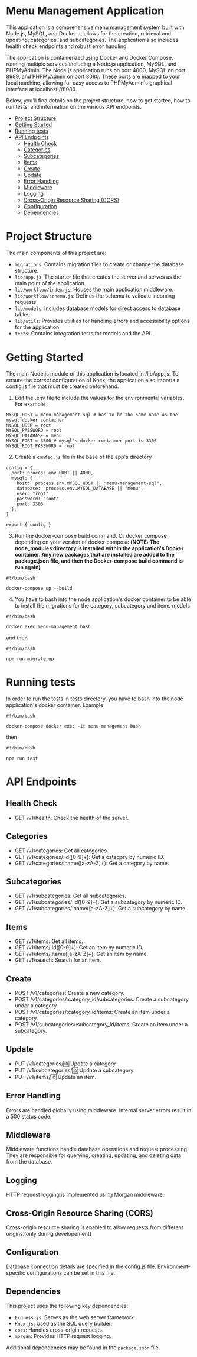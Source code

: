 # Menu Management Application

This application is a comprehensive menu management system built with Node.js, MySQL, and Docker. It allows for the creation, retrieval and updating, categories, and subcategories. The application also includes health check endpoints and robust error handling.

The application is containerized using Docker and Docker Compose, running multiple services including a Node.js application, MySQL, and PHPMyAdmin. The Node.js application runs on port 4000, MySQL on port 8989, and PHPMyAdmin on port 8080. These ports are mapped to your local machine, allowing for easy access to PHPMyAdmin's graphical interface at localhost://8080.

Below, you'll find details on the project structure, how to get started, how to run tests, and information on the various API endpoints.

- [Project Structure](#project-structure)
- [Getting Started](#getting-started)
- [Running tests](#running-tests)
- [API Endpoints](#api-endpoints)
  - [Health Check](#health-check)
  - [Categories](#categories)
  - [Subcategories](#subcategories)
  - [Items](#items)
  - [Create](#create)
  - [Update](#update)
  - [Error Handling](#error-handling)
  - [Middleware](#middleware)
  - [Logging](#logging)
  - [Cross-Origin Resource Sharing (CORS)](#cross-origin-resource-sharing-cors)
  - [Configuration](#configuration)
  - [Dependencies](#dependencies)

# Project Structure

The main components of this project are:

- `migrations`: Contains migration files to create or change the database structure.
- `lib/app.js`: The starter file that creates the server and serves as the main point of the application.
- `lib/workflow/index.js`: Houses the main application middleware.
- `lib/workflow/schema.js`: Defines the schema to validate incoming requests.
- `lib/models`: Includes database models for direct access to database tables.
- `lib/utils`: Provides utilities for handling errors and accessibility options for the application.
- `tests`: Contains integration tests for models and the API.
  

# Getting Started

The main Node.js module of this application is located in /lib/app.js. To ensure the correct configuration of Knex, the application also imports a config.js file that must be created beforehand.

1. Edit the .env file to include the values for the environmental variables. For example : 

```
MYSQL_HOST = menu-management-sql # has to be the same name as the mysql docker container
MYSQL_USER = root
MYSQL_PASSWORD = root
MYSQL_DATABASE = menu
MYSQL_PORT = 3306 # mysql's docker container port is 3306
MYSQL_ROOT_PASSWORD = root
```

2. Create a `config.js` file in the base of the app's directory

```
config = {
  port: process.env.PORT || 4000,
  mysql: {
    host:  process.env.MYSQL_HOST || "menu-management-sql",
    database:  process.env.MYSQL_DATABASE || "menu",
    user: "root" ,
    password: "root" ,
    port: 3306
  },
}

export { config }

```

3. Run the docker-compose build command. Or docker compose depending on your version of docker compose **(NOTE: The node_modules directory is installed within the application's Docker container. Any new packages that are installed are added to the package.json file, and then the Docker-compose build command is run again)**

```
#!/bin/bash

docker-compose up --build
```

4. You have to bash into the node application's docker container to be able to install the migrations for the category, subcategory and items models 

```
#!/bin/bash

docker exec menu-management bash
```
and then 

```
#!/bin/bash

npm run migrate:up
```

# Running tests 

In order to run the tests in tests directory, you have to bash into the node application's docker container. Example
```
#!/bin/bash

docker-compose docker exec -it menu-management bash
```

then 
```
#!/bin/bash

npm run test
```

# API Endpoints
## Health Check

- GET /v1/health: Check the health of the server.

## Categories

- GET /v1/categories: Get all categories.
- GET /v1/categories/:id([0-9]+): Get a category by numeric ID.
- GET /v1/categories/:name([a-zA-Z]+): Get a category by name.

## Subcategories

- GET /v1/subcategories: Get all subcategories.
- GET /v1/subcategories/:id([0-9]+): Get a subcategory by numeric ID.
- GET /v1/subcategories/:name([a-zA-Z]+): Get a subcategory by name.

## Items

- GET /v1/items: Get all items.
- GET /v1/items/:id([0-9]+): Get an item by numeric ID.
- GET /v1/items/:name([a-zA-Z]+): Get an item by name.
- GET /v1/search: Search for an item.

## Create

- POST /v1/categories: Create a new category.
- POST /v1/categories/:category_id/subcategories: Create a subcategory under a category.
- POST /v1/categories/:category_id/items: Create an item under a category.
- POST /v1/subcategories/:subcategory_id/items: Create an item under a subcategory.

## Update

- PUT /v1/categories/:id: Update a category.
- PUT /v1/subcategories/:id: Update a subcategory.
- PUT /v1/items/:id: Update an item.

## Error Handling

Errors are handled globally using middleware. Internal server errors result in a 500 status code.

## Middleware

Middleware functions handle database operations and request processing.
They are responsible for querying, creating, updating, and deleting data from the database.

## Logging

HTTP request logging is implemented using Morgan middleware.

## Cross-Origin Resource Sharing (CORS)

Cross-origin resource sharing is enabled to allow requests from different origins.(only during developement)

## Configuration

Database connection details are specified in the config.js file.
Environment-specific configurations can be set in this file.

## Dependencies

This project uses the following key dependencies:

- `Express.js`: Serves as the web server framework.
- `Knex.js`: Used as the SQL query builder.
- `cors`: Handles cross-origin requests.
- `morgan`: Provides HTTP request logging.

Additional dependencies may be found in the `package.json` file.
